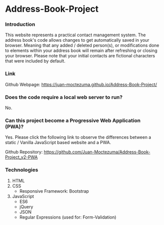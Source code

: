 # Address-Book-Project

### Introduction

This website represents a practical contact management system.
The address book's code allows changes to get automatically 
saved in your browser. Meaning that any added / deleted person(s), or 
modifications done to elements within your address book will remain
after refreshing or closing your browser. Please note that your initial
contacts are fictional characters that were included by default.

### Link
Github Webpage: https://juan-moctezuma.github.io/Address-Book-Project/

### Does the code require a local web server to run?
No.

### Can this project become a Progressive Web Application (PWA)?
Yes. Please click the following link to observe the differences 
between a static / Vanilla JavaScript based website and a PWA.

Github Repository: https://github.com/Juan-Moctezuma/Address-Book-Project_v2-PWA

### Technologies

1. HTML
2. CSS
   * Responsive Framework: Bootstrap
3. JavaScript
   * ES6
   * jQuery
   * JSON
   * Regular Expressions (used for: Form-Validation)
